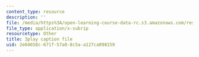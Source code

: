 ```yaml
---
content_type: resource
description: ''
file: /media/https%3A/open-learning-course-data-rc.s3.amazonaws.com/res-6-012-introduction-to-probability-spring-2018/2e64658c671f57a08c5aa127ca098159_pd7dvQBqQqY.vtt
file_type: application/x-subrip
resourcetype: Other
title: 3play caption file
uid: 2e64658c-671f-57a0-8c5a-a127ca098159
---
```

